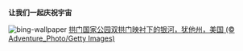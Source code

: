 
**让我们一起庆祝宇宙**

![bing-wallpaper](https://www.bing.com/th?id=OHR.ArchesGalaxy_ZH-CN0954505086_1920x1080.jpg)
[拱门国家公园双拱门映衬下的银河，犹他州，美国 (© Adventure_Photo/Getty Images)](https://www.bing.com/search?q=%E5%A4%A9%E6%96%87%E6%97%A5&amp;form=hpcapt&amp;mkt=zh-cn)
  